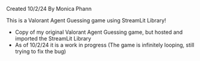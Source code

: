 Created 10/2/24
By Monica Phann

This is a Valorant Agent Guessing game using StreamLit Library!

- Copy of my original Valorant Agent Guessing game, but hosted and imported the StreamLit Library
- As of 10/2/24 it is a work in progress (The game is infinitely looping, still trying to fix the bug)